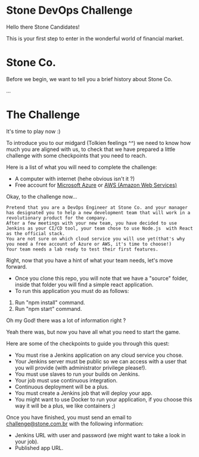 # Stone DevOps Challenge

Hello there Stone Candidates!

This is your first step to enter in the wonderful world of financial market.

# Stone Co.

Before we begin, we want to tell you a brief history about Stone Co.

...

# The Challenge

It's time to play now :)

To introduce you to our midgard (Tolkien feelings ^^) we need to know how much you are aligned with us,
to check that we have prepared a little challenge with some checkpoints that you need to reach.

Here is a list of what you will need to complete the challenge:
-   A computer with internet (hehe obvious isn't it ?)
-   Free account for <a href="https://goo.gl/1gzFRE" target="_blank">Microsoft Azure</a> or <a href="https://goo.gl/GQRLct" target="_blank">AWS (Amazon Web Services)</a>

Okay, to the challenge now...

    Pretend that you are a DevOps Engineer at Stone Co. and your manager has designated you to help a new development team that will work in a revolutionary product for the company.
    After a few meetings with your new team, you have decided to use Jenkins as your CI/CD tool, your team chose to use Node.js  with React as the official stack.
	You are not sure on which cloud service you will use yet(that's why you need a free account of Azure or AWS, it's time to choose!)
	Your team needs a lab ready to test their first features.

Right, now that you have a hint of what your team needs, let's move forward.

- Once you clone this repo, you will note that we have a "source" folder, inside that folder you will find a  simple react application.
- To run this application you must do as follows:
 1. Run "npm install" command.
 2. Run "npm start" command.

Oh my God! there was a lot of information right ?

Yeah there was, but now you have all what you need to start the game.

Here are some of the checkpoints to guide you through this quest:
- You must rise a Jenkins application on any cloud service you chose.
- Your Jenkins server must be public so we can access with a user that you will provide (with administrator privilege please!).
- You must use slaves to run your builds on Jenkins.
- Your job must use continuous integration.
- Continuous deployment will be a plus.
- You must create a Jenkins job that will deploy your app.
- You might want to use Docker to run your application, if you choose this way it will be a plus, we like containers ;)

Once you have finished, you must send an email to challenge@stone.com.br with the following information:
- Jenkins URL with user and password (we might want to take a look in your job).
- Published app URL.


